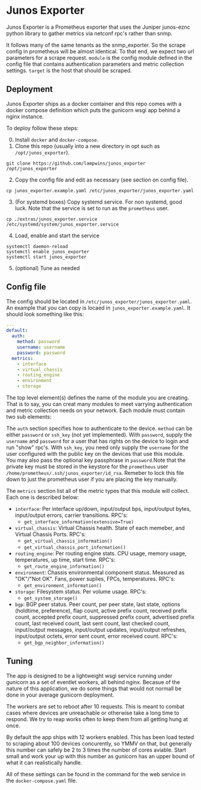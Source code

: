 # Junos Exporter
Junos Exporter is a Prometheus exporter that uses the Juniper junos-eznc python library to gather metrics via netconf rpc's rather than snmp.

It follows many of the same tenants as the snmp_exporter. So the scrape config in prometheus will be almost identical. To that end, we expect two url parameters for a scrape request. `module` is the config module defined in the config file that contains authentication parameters and metric collection settings. `target` is the host that should be scraped.

## Deployment
Junos Exporter ships as a docker container and this repo comes with a docker compose definition which puts the gunicorn wsgi app behind a nginx instance.

To deploy follow these steps:

0. Install `docker` and `docker-compose`.
1. Clone this repo (usually into a new directory in opt such as `/opt/junos_exporter`).
```
git clone https://github.com/lampwins/junos_exporter /opt/junos_exporter
```
2. Copy the config file and edit as necessary (see section on config file).
```
cp junos_exporter.example.yaml /etc/junos_exporter/junos_exporter.yaml
```
3. (For systemd boxes) Copy systemd service. For non systemd, good luck. Note that the service is set to run as the `prometheus` user.
```
cp ./extras/junos_exporter.service /etc/systemd/system/junos_exporter.service
```
4. Load, enable and start the service
```
systemctl daemon-reload
systemctl enable junos_exporter
systemctl start junos_exporter
```
5. (optional) Tune as needed

## Config file
The config should be located in `/etc/junos_exporter/junos_exporter.yaml`. An example that you can copy is locaed in `junos_exporter.example.yaml`. It should look something like this:
```yaml
---
default:
  auth:
    method: password
    username: username
    password: password
  metrics:
    - interface
    - virtual_chassis
    - routing_engine
    - environment
    - storage
```

The top level element(s) defines the name of the module you are creating. That is to say, you can creat many modules to meet varrying authentication and metric collection needs on your network. Each module must contain two sub elements:

The `auth` section specifies how to authenticate to the device. `method` can be either `password` or `ssh_key` (not yet implemented). With `password`, supply the `username` and `password` for a user that has rights on the device to login and run "show" rpc's.
With `ssh_key`, you need only supply the `username` for the user configured with the public key on the devices that use this module. You may also pass the optional key passphrase in `password`.Note that the private key must be stored in the keystore for the `prometheus` user `/home/prometheus/.ssh/junos_exporter/id_rsa`. Remeber to lock this file down to just the prometheus user if you are placing the key manually.

The `metrics` section list all of the metric types that this module will collect. Each one is described below:
- `interface`: Per interface up/down, input/output bps, input/output bytes, input/output errors, carrier transitions. RPC's:
  - `get_interface_information(extensive=True)`
- `virtual_chassis`: Virtual Chassis health. State of each memeber, and Virtual Chassis Ports. RPC's:
  - `get_virtual_chassis_information()`
  - `get_virtual_chassis_port_information()`
- `routing_engine`: Per routing engine stats. CPU usage, memory usage, temperatures, up time, start time. RPC's:
  - `get_route_engine_information()`
- `environment`: Chassis environmental component status. Measured as "OK"/"Not OK". Fans, power suplies, FPCs, temperatures. RPC's:
  - `get_environment_information()`
- `storage`: Filesystem status. Per volume usage. RPC's:
  - `get_system_storage()`
- `bgp`: BGP peer status. Peer count, per peer state, last state, options (holdtime, preference), flap count, active prefix count, received prefix count, accepted prefix count, suppressed prefix count, advertised prefix count, last received count, last sent count,
last checked count, input/output messages, input/output updates, input/output refreshes, input/output octets, error sent count, error received count. RPC's:
  - `get_bgp_neighbor_information()`

## Tuning
The app is designed to be a lightweight wsgi service running under gunicorn as a set of eventlet workers, all behind nginx. Becasue of the nature of this application, we do some things that would not normall be done in your average gunicorn deployment.

The workers are set to reboot after 10 requests. This is meant to combat cases where devices are unreachable or otherwise take a long time to respond. We try to reap works often to keep them from all getting hung at once.

By default the app ships with 12 workers enabled. This has been load tested to scraping about 100 devices concurently, so YMMV on that, but generally this number can safely be 2 to 3 times the number of cores aviable. Start small and work your up with this number as gunicorn has an upper bound of what it can realistically handle.

All of these settings can be found in the command for the web service in the `docker-compose.yaml` file.